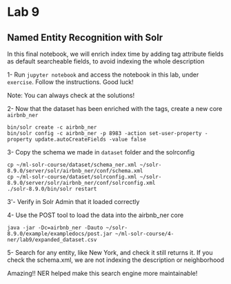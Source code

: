 # Lab 9
## Named Entity Recognition with Solr

In this final notebook, we will enrich index time by adding tag attribute fields as default searcheable fields, to avoid indexing the whole description

1- Run `jupyter notebook` and access the notebook in this lab, under `exercise`. Follow the instructions. Good luck!

Note: You can always check at the solutions!

2- Now that the dataset has been enriched with the tags, create a new core `airbnb_ner`

```
bin/solr create -c airbnb_ner
bin/solr config -c airbnb_ner -p 8983 -action set-user-property -property update.autoCreateFields -value false
```

3- Copy the schema we made in `dataset` folder and the solrconfig

```
cp ~/ml-solr-course/dataset/schema_ner.xml ~/solr-8.9.0/server/solr/airbnb_ner/conf/schema.xml
cp ~/ml-solr-course/dataset/solrconfig.xml ~/solr-8.9.0/server/solr/airbnb_ner/conf/solrconfig.xml
./solr-8.9.0/bin/solr restart
```

3'- Verify in Solr Admin that it loaded correctly

4- Use the POST tool to load the data into the airbnb_ner core

```
java -jar -Dc=airbnb_ner -Dauto ~/solr-8.9.0/example/exampledocs/post.jar ~/ml-solr-course/4-ner/lab9/expanded_dataset.csv
```

5- Search for any entity, like New York, and check it still returns it. If you check the schema.xml, we are not indexing the description or neighborhood

Amazing!! NER helped make this search engine more maintainable!
